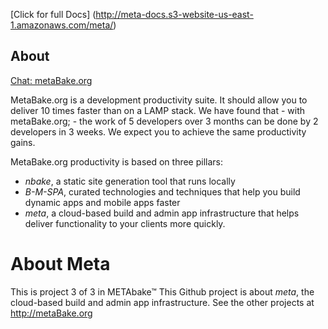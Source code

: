 

[Click for full Docs] (http://meta-docs.s3-website-us-east-1.amazonaws.com/meta/)


## About

[Chat: metaBake.org ](http://chat.metaBake.org)

MetaBake.org is a development productivity suite. It should allow you to deliver 10 times faster than on a LAMP stack. We have found that - with metaBake.org; - the work of 5 developers over 3 months can be done by 2 developers in 3 weeks. We expect you to achieve the same productivity gains.


MetaBake.org productivity is based on three pillars:
- _nbake_, a static site generation tool that runs locally
- _B-M-SPA_, curated technologies and techniques that help you build dynamic apps and mobile apps faster
- _meta_, a cloud-based build and admin app infrastructure that helps deliver functionality to your clients more quickly.



# About Meta

This is project 3 of 3 in METAbake&trade; This Github project is about _meta_, the cloud-based build and admin app infrastructure. See the other projects at http://metaBake.org
